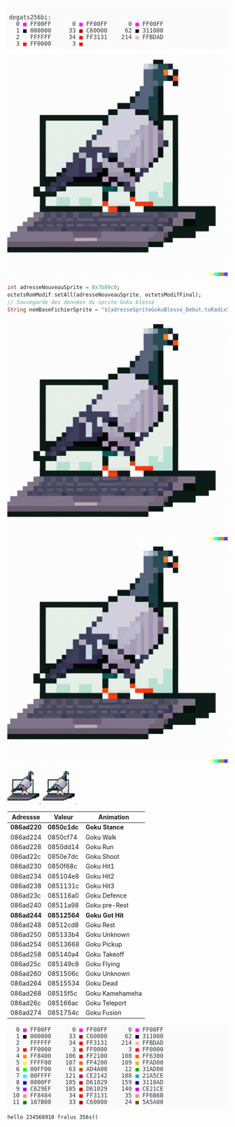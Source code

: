 <DIV STYLE="display:block;white-space:pre;background-color:#FAFAFA;font-family:'Consolas',monospace;font-size:10pt;padding:4px;overflow:auto" class="montab"><BR><SPAN STYLE="color:#383A42;background-color:#FAFAFA;">degats256bi:<BR>  0 </SPAN><SPAN STYLE="color:#FF00FF;background-color:#FAFAFA;">■ </SPAN><SPAN STYLE="color:#383A42;background-color:#FAFAFA;">FF00FF      0 </SPAN><SPAN STYLE="color:#FF00FF;background-color:#FAFAFA;">■ </SPAN><SPAN STYLE="color:#383A42;background-color:#FAFAFA;">FF00FF      0 </SPAN><SPAN STYLE="color:#FF00FF;background-color:#FAFAFA;">■ </SPAN><SPAN STYLE="color:#383A42;background-color:#FAFAFA;">FF00FF<BR>  1 </SPAN><SPAN STYLE="color:#000000;background-color:#FAFAFA;">■ </SPAN><SPAN STYLE="color:#383A42;background-color:#FAFAFA;">000000     33 </SPAN><SPAN STYLE="color:#AF0000;background-color:#FAFAFA;">■ </SPAN><SPAN STYLE="color:#383A42;background-color:#FAFAFA;">C60000     62 </SPAN><SPAN STYLE="color:#000000;background-color:#FAFAFA;">■ </SPAN><SPAN STYLE="color:#383A42;background-color:#FAFAFA;">311000<BR>  2 </SPAN><SPAN STYLE="color:#FFFFFF;background-color:#FAFAFA;">■ </SPAN><SPAN STYLE="color:#383A42;background-color:#FAFAFA;">FFFFFF     34 </SPAN><SPAN STYLE="color:#FF0000;background-color:#FAFAFA;">■ </SPAN><SPAN STYLE="color:#383A42;background-color:#FAFAFA;">FF3131    214 </SPAN><SPAN STYLE="color:#FFAFAF;background-color:#FAFAFA;">■ </SPAN><SPAN STYLE="color:#383A42;background-color:#FAFAFA;">FFBDAD<BR>  3 </SPAN><SPAN STYLE="color:#FF0000;background-color:#FAFAFA;">■ </SPAN><SPAN STYLE="color:#383A42;background-color:#FAFAFA;">FF0000      3 </SPAN><SPAN STYLE="color:#FF0000;background-color:#FAFAFA;">■ </SPAN></DIV>

![pigeon](assets/pigeon2.png "coucou")  

```dart
int adresseNouveauSprite = 0x7b89c0;
octetsRomModif.setAll(adresseNouveauSprite, octetsModifFinal);
// Sauvegarde des données du sprite Goku blessé
String nomBaseFichierSprite = "${adresseSpriteGokuBlesse_Debut.toRadixString(16).padLeft(8, "0")}_sprite";  
```

![pigeon](https://raw.githubusercontent.com/Fralacticus/articles_md/main/Article_teintes_rouges_degats/assets/pigeon2.png )   ![pigeon](https://raw.githubusercontent.com/Fralacticus/articles_md/main/Article_teintes_rouges_degats/assets/pigeon2.png)

<img title="uni"  src="assets/pigeon2.png" alt="pigeon" width="77">   <img title="uni"  src="assets/pigeon2.png" alt="pigeon" width="77">

| Adressse     | Valeur       | Animation        |
| ------------ | ------------ | ---------------- |
| **086ad220** | **0850c1dc** | **Goku Stance**  |
| 086ad224     | 0850cf74     | Goku Walk        |
| 086ad228     | 0850dd14     | Goku Run         |
| 086ad22c     | 0850e7dc     | Goku Shoot       |
| 086ad230     | 0850f68c     | Goku Hit1        |
| 086ad234     | 085104e8     | Goku Hit2        |
| 086ad238     | 0851131c     | Goku Hit3        |
| 086ad23c     | 085116a0     | Goku Defence     |
| 086ad240     | 08511a98     | Goku pre-Rest    |
| **086ad244** | **08512564** | **Goku Got Hit** |
| 086ad248     | 08512cd8     | Goku Rest        |
| 086ad250     | 085133b4     | Goku Unknown     |
| 086ad254     | 08513668     | Goku Pickup      |
| 086ad258     | 085140a4     | Goku Takeoff     |
| 086ad25c     | 085149c8     | Goku Flying      |
| 086ad260     | 0851506c     | Goku Unknown     |
| 086ad264     | 08515534     | Goku Dead        |
| 086ad268     | 08515f5c     | Goku Kamehameha  |
| 086ad26c     | 085166ac     | Goku Teleport    |
| 086ad274     | 0851754c     | Goku Fusion      |

<DIV STYLE="display:block;white-space:pre;background-color:#FAFAFA;font-family:'Consolas',monospace;font-size:10pt;padding:4px;overflow:auto"><SPAN STYLE="color:#383A42;background-color:#FAFAFA;">  0 </SPAN><SPAN STYLE="color:#FF00FF;background-color:#FAFAFA;">■ </SPAN><SPAN STYLE="color:#383A42;background-color:#FAFAFA;">FF00FF      0 </SPAN><SPAN STYLE="color:#FF00FF;background-color:#FAFAFA;">■ </SPAN><SPAN STYLE="color:#383A42;background-color:#FAFAFA;">FF00FF      0 </SPAN><SPAN STYLE="color:#FF00FF;background-color:#FAFAFA;">■ </SPAN><SPAN STYLE="color:#383A42;background-color:#FAFAFA;">FF00FF<BR>  1 </SPAN><SPAN STYLE="color:#000000;background-color:#FAFAFA;">■ </SPAN><SPAN STYLE="color:#383A42;background-color:#FAFAFA;">000000     33 </SPAN><SPAN STYLE="color:#AF0000;background-color:#FAFAFA;">■ </SPAN><SPAN STYLE="color:#383A42;background-color:#FAFAFA;">C60000     62 </SPAN><SPAN STYLE="color:#000000;background-color:#FAFAFA;">■ </SPAN><SPAN STYLE="color:#383A42;background-color:#FAFAFA;">311000<BR>  2 </SPAN><SPAN STYLE="color:#FFFFFF;background-color:#FAFAFA;">■ </SPAN><SPAN STYLE="color:#383A42;background-color:#FAFAFA;">FFFFFF     34 </SPAN><SPAN STYLE="color:#FF0000;background-color:#FAFAFA;">■ </SPAN><SPAN STYLE="color:#383A42;background-color:#FAFAFA;">FF3131    214 </SPAN><SPAN STYLE="color:#FFAFAF;background-color:#FAFAFA;">■ </SPAN><SPAN STYLE="color:#383A42;background-color:#FAFAFA;">FFBDAD<BR>  3 </SPAN><SPAN STYLE="color:#FF0000;background-color:#FAFAFA;">■ </SPAN><SPAN STYLE="color:#383A42;background-color:#FAFAFA;">FF0000      3 </SPAN><SPAN STYLE="color:#FF0000;background-color:#FAFAFA;">■ </SPAN><SPAN STYLE="color:#383A42;background-color:#FAFAFA;">FF0000      3 </SPAN><SPAN STYLE="color:#FF0000;background-color:#FAFAFA;">■ </SPAN><SPAN STYLE="color:#383A42;background-color:#FAFAFA;">FF0000<BR>  4 </SPAN><SPAN STYLE="color:#FF8700;background-color:#FAFAFA;">■ </SPAN><SPAN STYLE="color:#383A42;background-color:#FAFAFA;">FF8400    106 </SPAN><SPAN STYLE="color:#FF0000;background-color:#FAFAFA;">■ </SPAN><SPAN STYLE="color:#383A42;background-color:#FAFAFA;">FF2100    108 </SPAN><SPAN STYLE="color:#FF5F00;background-color:#FAFAFA;">■ </SPAN><SPAN STYLE="color:#383A42;background-color:#FAFAFA;">FF6300<BR>  5 </SPAN><SPAN STYLE="color:#FFFF00;background-color:#FAFAFA;">■ </SPAN><SPAN STYLE="color:#383A42;background-color:#FAFAFA;">FFFF00    107 </SPAN><SPAN STYLE="color:#FF5F00;background-color:#FAFAFA;">■ </SPAN><SPAN STYLE="color:#383A42;background-color:#FAFAFA;">FF4200    109 </SPAN><SPAN STYLE="color:#FFAF00;background-color:#FAFAFA;">■ </SPAN><SPAN STYLE="color:#383A42;background-color:#FAFAFA;">FFAD00<BR>  6 </SPAN><SPAN STYLE="color:#00FF00;background-color:#FAFAFA;">■ </SPAN><SPAN STYLE="color:#383A42;background-color:#FAFAFA;">00FF00     63 </SPAN><SPAN STYLE="color:#AF5F00;background-color:#FAFAFA;">■ </SPAN><SPAN STYLE="color:#383A42;background-color:#FAFAFA;">AD4A00     12 </SPAN><SPAN STYLE="color:#00AF00;background-color:#FAFAFA;">■ </SPAN><SPAN STYLE="color:#383A42;background-color:#FAFAFA;">31AD00<BR>  7 </SPAN><SPAN STYLE="color:#00FFFF;background-color:#FAFAFA;">■ </SPAN><SPAN STYLE="color:#383A42;background-color:#FAFAFA;">00FFFF    121 </SPAN><SPAN STYLE="color:#D7005F;background-color:#FAFAFA;">■ </SPAN><SPAN STYLE="color:#383A42;background-color:#FAFAFA;">CE2142    188 </SPAN><SPAN STYLE="color:#00AFD7;background-color:#FAFAFA;">■ </SPAN><SPAN STYLE="color:#383A42;background-color:#FAFAFA;">21A5CE<BR>  8 </SPAN><SPAN STYLE="color:#0000FF;background-color:#FAFAFA;">■ </SPAN><SPAN STYLE="color:#383A42;background-color:#FAFAFA;">0000FF    105 </SPAN><SPAN STYLE="color:#D70000;background-color:#FAFAFA;">■ </SPAN><SPAN STYLE="color:#383A42;background-color:#FAFAFA;">D61029    159 </SPAN><SPAN STYLE="color:#0000AF;background-color:#FAFAFA;">■ </SPAN><SPAN STYLE="color:#383A42;background-color:#FAFAFA;">3110AD<BR>  9 </SPAN><SPAN STYLE="color:#AF00D7;background-color:#FAFAFA;">■ </SPAN><SPAN STYLE="color:#383A42;background-color:#FAFAFA;">C629EF    105 </SPAN><SPAN STYLE="color:#D70000;background-color:#FAFAFA;">■ </SPAN><SPAN STYLE="color:#383A42;background-color:#FAFAFA;">D61029    140 </SPAN><SPAN STYLE="color:#D700D7;background-color:#FAFAFA;">■ </SPAN><SPAN STYLE="color:#383A42;background-color:#FAFAFA;">CE21CE<BR> 10 </SPAN><SPAN STYLE="color:#FF8787;background-color:#FAFAFA;">■ </SPAN><SPAN STYLE="color:#383A42;background-color:#FAFAFA;">FF8484     34 </SPAN><SPAN STYLE="color:#FF0000;background-color:#FAFAFA;">■ </SPAN><SPAN STYLE="color:#383A42;background-color:#FAFAFA;">FF3131     35 </SPAN><SPAN STYLE="color:#FF8787;background-color:#FAFAFA;">■ </SPAN><SPAN STYLE="color:#383A42;background-color:#FAFAFA;">FF6B6B<BR> 11 </SPAN><SPAN STYLE="color:#008700;background-color:#FAFAFA;">■ </SPAN><SPAN STYLE="color:#383A42;background-color:#FAFAFA;">107B00     33 </SPAN><SPAN STYLE="color:#AF0000;background-color:#FAFAFA;">■ </SPAN><SPAN STYLE="color:#383A42;background-color:#FAFAFA;">C60000     24 </SPAN><SPAN STYLE="color:#5F5F00;background-color:#FAFAFA;">■ </SPAN><SPAN STYLE="color:#383A42;background-color:#FAFAFA;">5A5A00</SPAN></DIV>

    hello 234568910 fralus 356s((
